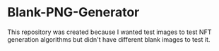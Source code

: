 # Blank-PNG-Generator
This repository was created because I wanted test images to test NFT generation algorithms but didn't have different blank images to test it. 
